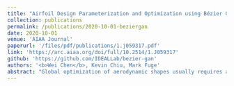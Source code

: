 ```yaml
---
title: "Airfoil Design Parameterization and Optimization using Bézier Generative Adversarial Networks"
collection: publications
permalink: /publications/2020-10-01-beziergan
date: 2020-10-01
venue: 'AIAA Journal'
paperurl: '/files/pdf/publications/1.j059317.pdf'
link: 'https://arc.aiaa.org/doi/full/10.2514/1.J059317'
github: 'https://github.com/IDEALLab/bezier-gan'
authors: '<b>Wei Chen</b>, Kevin Chiu, Mark Fuge'
abstract: "Global optimization of aerodynamic shapes usually requires a large number of expensive computational fluid dynamics simulations because of the high dimensionality of the design space. One approach to combat this problem is to reduce the design space dimension by obtaining a new representation. This requires a parametric function that compactly and sufficiently describes useful variation in shapes. This paper proposes a deep generative model, Bézier-GAN, to parameterize aerodynamic designs by learning from shape variations in an existing database. The resulted new parameterization can accelerate design optimization convergence by improving the representation compactness while maintaining sufficient representation capacity. The airfoil design is used as an example to demonstrate the idea and analyze Bézier-GAN’s representation capacity and compactness. Results show that Bézier-GAN both 1) learns smooth and realistic shape representations for a wide range of airfoils and 2) empirically accelerates optimization convergence by at least two times compared with state-of-the-art parameterization methods."
---
```

